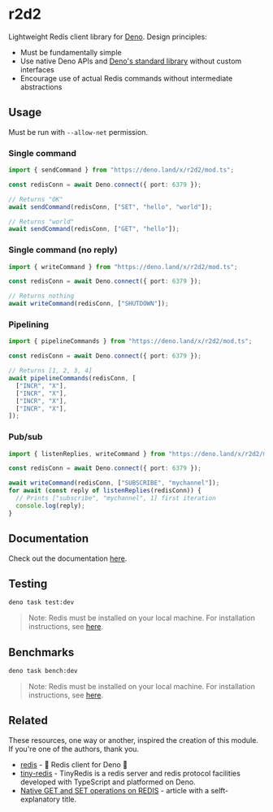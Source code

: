 # r2d2

Lightweight Redis client library for [Deno](https://deno.land/). Design
principles:

- Must be fundamentally simple
- Use native Deno APIs and [Deno's standard library](https://deno.land/std)
  without custom interfaces
- Encourage use of actual Redis commands without intermediate abstractions

## Usage

Must be run with `--allow-net` permission.

### Single command

```ts
import { sendCommand } from "https://deno.land/x/r2d2/mod.ts";

const redisConn = await Deno.connect({ port: 6379 });

// Returns "OK"
await sendCommand(redisConn, ["SET", "hello", "world"]);

// Returns "world"
await sendCommand(redisConn, ["GET", "hello"]);
```

### Single command (no reply)

```ts
import { writeCommand } from "https://deno.land/x/r2d2/mod.ts";

const redisConn = await Deno.connect({ port: 6379 });

// Returns nothing
await writeCommand(redisConn, ["SHUTDOWN"]);
```

### Pipelining

```ts
import { pipelineCommands } from "https://deno.land/x/r2d2/mod.ts";

const redisConn = await Deno.connect({ port: 6379 });

// Returns [1, 2, 3, 4]
await pipelineCommands(redisConn, [
  ["INCR", "X"],
  ["INCR", "X"],
  ["INCR", "X"],
  ["INCR", "X"],
]);
```

### Pub/sub

```ts
import { listenReplies, writeCommand } from "https://deno.land/x/r2d2/mod.ts";

const redisConn = await Deno.connect({ port: 6379 });

await writeCommand(redisConn, ["SUBSCRIBE", "mychannel"]);
for await (const reply of listenReplies(redisConn)) {
  // Prints ["subscribe", "mychannel", 1] first iteration
  console.log(reply);
}
```

## Documentation

Check out the documentation
[here](https://doc.deno.land/https://deno.land/x/r2d2/mod.ts).

## Testing

```bash
deno task test:dev
```

> Note: Redis must be installed on your local machine. For installation
> instructions, see [here](https://redis.io/docs/getting-started/installation/).

## Benchmarks

```bash
deno task bench:dev
```

> Note: Redis must be installed on your local machine. For installation
> instructions, see [here](https://redis.io/docs/getting-started/installation/).

## Related

These resources, one way or another, inspired the creation of this module. If
you're one of the authors, thank you.

- [redis](https://deno.land/x/redis) - 🦕 Redis client for Deno 🍕
- [tiny-redis](https://github.com/qingant/tiny-redis) - TinyRedis is a redis
  server and redis protocol facilities developed with TypeScript and platformed
  on Deno.
- [Native GET and SET operations on REDIS](https://medium.com/deno-the-complete-reference/native-get-and-set-operations-on-redis-c6cd34df1e90) -
  article with a selft-explanatory title.
